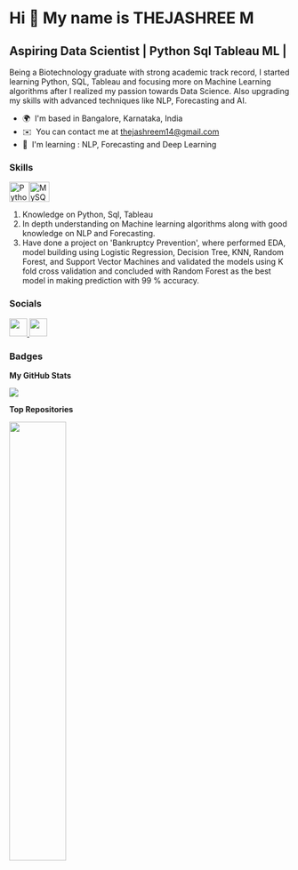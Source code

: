 Hi 👋 My name is THEJASHREE M
====================================================================================================================================

Aspiring Data Scientist | Python Sql Tableau ML |
-----------------------

Being a Biotechnology graduate with strong academic track record, I started learning Python, SQL, Tableau and focusing more on Machine Learning algorithms after I realized my passion towards Data Science. Also upgrading my skills with advanced techniques like NLP, Forecasting and AI.

* 🌍  I'm based in Bangalore, Karnataka, India
* ✉️  You can contact me at [thejashreem14@gmail.com](mailto:thejashreem14@gmail.com)
* 🧠  I'm learning : NLP, Forecasting and Deep Learning

### Skills


<p align="left">
<a href="https://www.python.org/" target="_blank" rel="noreferrer"><img src="https://raw.githubusercontent.com/danielcranney/readme-generator/main/public/icons/skills/python-colored.svg" width="36" height="36" alt="Python" /></a><a href="https://www.mysql.com/" target="_blank" rel="noreferrer"><img src="https://raw.githubusercontent.com/danielcranney/readme-generator/main/public/icons/skills/mysql-colored.svg" width="36" height="36" alt="MySQL" /></a>
</p>

1. Knowledge on Python, Sql, Tableau
2. In depth understanding on Machine learning algorithms along with good knowledge on NLP and Forecasting.
3. Have done a project on 'Bankruptcy Prevention', where performed EDA, model building using Logistic Regression, Decision Tree, KNN, Random Forest, and Support Vector Machines and validated the models using  K fold cross validation and concluded with Random Forest as the best model in making prediction with 99 % accuracy.


### Socials

<p align="left"> <a href="https://www.github.com/Thejashree-M" target="_blank" rel="noreferrer"> <picture> <source media="(prefers-color-scheme: dark)" srcset="https://raw.githubusercontent.com/danielcranney/readme-generator/main/public/icons/socials/github-dark.svg" /> <source media="(prefers-color-scheme: light)" srcset="https://raw.githubusercontent.com/danielcranney/readme-generator/main/public/icons/socials/github.svg" /> <img src="https://raw.githubusercontent.com/danielcranney/readme-generator/main/public/icons/socials/github.svg" width="32" height="32" /> </picture> </a> <a href="https://www.linkedin.com/in/thejashree-m-165b921a0" target="_blank" rel="noreferrer"> <picture> <source media="(prefers-color-scheme: dark)" srcset="https://raw.githubusercontent.com/danielcranney/readme-generator/main/public/icons/socials/linkedin-dark.svg" /> <source media="(prefers-color-scheme: light)" srcset="https://raw.githubusercontent.com/danielcranney/readme-generator/main/public/icons/socials/linkedin.svg" /> <img src="https://raw.githubusercontent.com/danielcranney/readme-generator/main/public/icons/socials/linkedin.svg" width="32" height="32" /> </picture> </a></p>

### Badges

<b>My GitHub Stats</b>

<a href="http://www.github.com/Thejashree-M"><img src="https://github-readme-streak-stats.herokuapp.com/?user=Thejashree-M&stroke=ffffff&background=1c1917&ring=14b8a6&fire=14b8a6&currStreakNum=ffffff&currStreakLabel=14b8a6&sideNums=ffffff&sideLabels=ffffff&dates=ffffff&hide_border=true" /></a>


<b>Top Repositories</b>

<div width="100%" align="center"><a href="https://github.com/Thejashree-M/ML_Algorithms" align="left"><img align="left" width="45%" src="https://github-readme-stats.vercel.app/api/pin/?username=Thejashree-M&repo=ML_Algorithms&title_color=14b8a6&text_color=ffffff&icon_color=0891b2&bg_color=1c1917&hide_border=true&locale=en" /></a></div><br /><br /><br /><br /><br /><br /><br />


